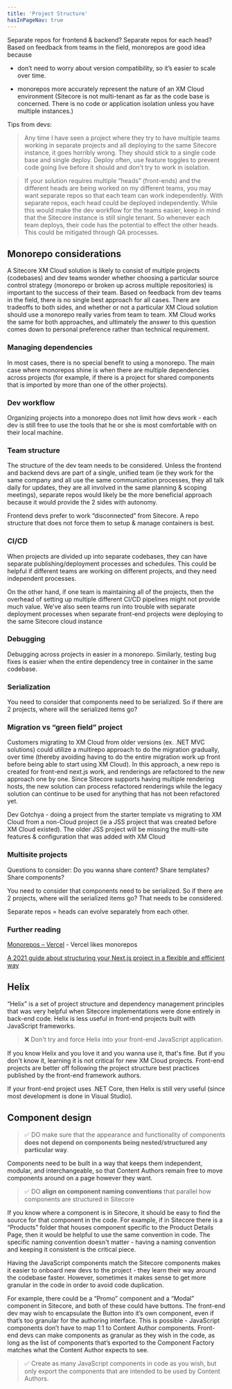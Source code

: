 ```yaml
---
title: 'Project Structure'
hasInPageNav: true
---
```


Separate repos for frontend & backend? Separate repos for each head? Based on feedback from teams in the field, monorepos are good idea because

- don’t need to worry about version compatibility, so it’s easier to scale over time.

- monorepos more accurately represent the nature of an XM Cloud environment (Sitecore is not multi-tenant as far as the code base is concerned. There is no code or application isolation unless you have multiple instances.)

Tips from devs:
> Any time I have seen a project where they try to have multiple teams working in separate projects and all deploying to the same Sitecore instance, it goes horribly wrong. They should stick to a single code base and single deploy. Deploy often, use feature toggles to prevent code going live before it should and don't try to work in isolation.

> If your solution requires multiple “heads” (front-ends) and the different heads are being worked on my different teams, you may want separate repos so that each team can work independently. With separate repos, each head could be deployed independently. While this would make the dev workflow for the teams easier, keep in mind that the Sitecore instance is still single tenant. So whenever each team deploys, their code has the potential to effect the other heads. This could be mitigated through QA processes.

## Monorepo considerations
A Sitecore XM Cloud solution is likely to consist of multiple projects (codebases) and dev teams wonder whether choosing a particular source control strategy (monorepo or broken up across multiple repositories) is important to the success of their team. Based on feedback from dev teams in the field, there is no single best approach for all cases. There are tradeoffs to both sides, and whether or not a particular XM Cloud solution should use a monorepo really varies from team to team. XM Cloud works the same for both approaches, and ultimately the answer to this question comes down to personal preference rather than technical requirement.

### Managing dependencies
In most cases, there is no special benefit to using a monorepo. The main case where monorepos shine is when there are multiple dependencies across projects (for example, if there is a project for shared components that is imported by more than one of the other projects).

### Dev workflow
Organizing projects into a monorepo does not limit how devs work - each dev is still free to use the tools that he or she is most comfortable with on their local machine.

### Team structure
The structure of the dev team needs to be considered. Unless the frontend and backend devs are part of a single, unified team (ie they work for the same company and all use the same communication processes, they all talk daily for updates, they are all involved in the same planning & scoping meetings), separate repos would likely be the more beneficial approach because it would provide the 2 sides with autonomy.

Frontend devs prefer to work “disconnected” from Sitecore. A repo structure that does not force them to setup & manage containers is best.

### CI/CD
When projects are divided up into separate codebases, they can have separate publishing/deployment processes and schedules. This could be helpful if different teams are working on different projects, and they need independent processes.

On the other hand, if one team is maintaining all of the projects, then the overhead of setting up multiple different CI/CD pipelines might not provide much value. We’ve also seen teams run into trouble with separate deployment processes when separate front-end projects were deploying to the same Sitecore cloud instance

### Debugging
Debugging across projects in easier in a monorepo. Similarly, testing bug fixes is easier when the entire dependency tree in container in the same codebase.

### Serialization
You need to consider that components need to be serialized. So if there are 2 projects, where will the serialized items go?

### Migration vs “green field” project
Customers migrating to XM Cloud from older versions (ex. .NET MVC solutions) could utilize a multirepo approach to do the migration gradually, over time (thereby avoiding having to do the entire migration work up front before being able to start using XM Cloud). In this approach, a new repo is created for front-end next.js work, and renderings are refactored to the new approach one by one. Since Sitecore supports having multiple rendering hosts, the new solution can process refactored renderings while the legacy solution can continue to be used for anything that has not been refactored yet.

Dev Gotchya - doing a project from the starter template vs migrating to XM Cloud from a non-Cloud project (ie a JSS project that was created before XM Cloud existed). The older JSS project will be missing the multi-site features & configuration that was added with XM Cloud


### Multisite projects
Questions to consider: Do you wanna share content? Share templates? Share components?

You need to consider that components need to be serialized. So if there are 2 projects, where will the serialized items go? That needs to be considered.

Separate repos = heads can evolve separately from each other.


### Further reading
[Monorepos – Vercel](https://vercel.com/blog/monorepos) - Vercel likes monorepos

[A 2021 guide about structuring your Next.js project in a flexible and efficient way](https://dev.to/vadorequest/a-2021-guide-about-structuring-your-next-js-project-in-a-flexible-and-efficient-way-472)

## Helix
“Helix” is a set of project structure and dependency management principles that was very helpful when Sitecore implementations were done entirely in back-end code. Helix is less useful in front-end projects built with JavaScript frameworks.

> ❌ Don't try and force Helix into your front-end JavaScript application.

If you know Helix and you love it and you wanna use it, that's fine. But if you don't know it, learning it is not critical for new XM Cloud projects. Front-end projects are better off following the project structure best practices published by the front-end framework authors.

If your front-end project uses .NET Core, then Helix is still very useful (since most development is done in Visual Studio).

## Component design
> ✅ DO make sure that the appearance and functionality of components **does not depend on components being nested/structured any particular way**.

Components need to be built in a way that keeps them independent, modular, and interchangeable, so that Content Authors remain free to move components around on a page however they want.


> ✅ DO **align on component naming conventions** that parallel how components are structured in Sitecore

If you know where a component is in Sitecore, it should be easy to find the source for that component in the code. For example, if in Sitecore there is a “Products” folder that houses component specific to the Product Details Page, then it would be helpful to use the same convention in code. The specific naming convention doesn't matter - having a naming convention and keeping it consistent is the critical piece.

Having the JavaScript components match the Sitecore components makes it easier to onboard new devs to the project - they learn their way around the codebase faster. However, sometimes it makes sense to get more granular in the code in order to avoid code duplication.

For example, there could be a “Promo” component and a “Modal” component in Sitecore, and both of these could have buttons. The front-end dev may wish to encapsulate the Button into it’s own component, even if that’s too granular for the authoring interface. This is possible - JavaScript components don’t have to map 1:1 to Content Author components. Front-end devs can make components as granular as they wish in the code, as long as the list of components that’s exported to the Component Factory matches what the Content Author expects to see.

> ✅ Create as many JavaScript components in code as you wish, but only export the components that are intended to be used by Content Authors.
